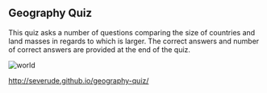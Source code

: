 ## Geography Quiz

This quiz asks a number of questions comparing the size of countries and land masses in regards to which is larger.  The correct answers and number of correct answers are provided at the end of the quiz.

![world](https://cloud.githubusercontent.com/assets/15336094/15529117/8489890a-21ff-11e6-945c-5ccbbeff2f93.jpg)

http://severude.github.io/geography-quiz/
